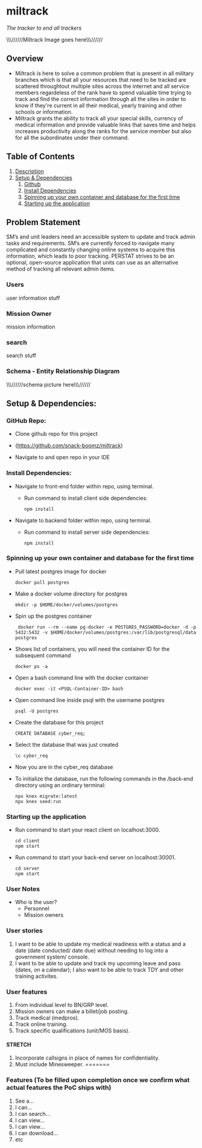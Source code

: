 # miltrack
*The tracker to end all trackers*


 \\\\\\//////Miltrack Image goes here\\\\\\//////

## Overview

- Miltrack is here to solve a common problem that is present in all military branches which is that all your resources that need to be tracked are scattered throughtout multiple sites across the internet and all service members regardeless of the rank have to spend valuable time trying to track and find the correct information through all the sites in order to know if they're current in all their medical, yearly training and other schools or information.
- Miltrack grants the ability to track all your special skills, currency of medical information and provide valuable links that saves time and helps increases productivity along the ranks for the service member but also for all the subordinates under their command.


## Table of Contents

1. [Description](#description)
2. [Setup & Dependencies](#setup)
   1. [Github](#github)
   2. [Install Dependencies](#dependencies)
   3. [Spinning up your own container and database for the first time](#database)
   4. [Starting up the application](#startup)

## Problem Statement


SM’s and unit leaders need an accessible system to update and track admin tasks and requirements. SM’s are currently forced to navigate many complicated and constantly changing online systems to acquire this information, which leads to poor tracking.  PERSTAT strives to be an optional, open-source application that units can use as an alternative method of tracking all relevant admin items.


### Users

user information stuff

### Mission Owner

mission information

### search

search stuff

### Schema - Entity Relationship Diagram

\\\\\\//////schema picture here\\\\\\//////

## Setup & Dependencies: <a name="setup"></a>

### GitHub Repo: <a name="github"></a>

- Clone github repo for this project

 - (https://github.com/snack-boomz/miltrack)

- Navigate to and open repo in your IDE

### Install Dependencies: <a name="dependencies"></a>

- Navigate to front-end folder within repo, using terminal.

  - Run command to install client side dependencies:

        npm install

- Navigate to backend folder within repo, using terminal.

  - Run command to install server side dependencies:

        npm install

### Spinning up your own container and database for the first time <a name="database"></a>

- Pull latest postgres image for docker

      docker pull postgres

- Make a docker volume directory for postgres

      mkdir -p $HOME/docker/volumes/postgres

- Spin up the postgres container

       docker run --rm --name pg-docker -e POSTGRES_PASSWORD=docker -d -p 5432:5432 -v $HOME/docker/volumes/postgres:/var/lib/postgresql/data postgres

- Shows list of containers, you will need the container ID for the subsequent command

      docker ps -a

- Open a bash command line with the docker container

      docker exec -it <PSQL-Container-ID> bash

- Open command line inside psql with the username postgres

      psql -U postgres

- Create the database for this project

      CREATE DATABASE cyber_req;

- Select the database that was just created

      \c cyber_req

- Now you are in the cyber_req database

- To initialize the database, run the following commands in the /back-end directory using an ordinary terminal:

      npx knex migrate:latest
      npx knex seed:run

### Starting up the application <a name="startup"></a>

- Run command to start your react client on localhost:3000.

      cd client
      npm start

- Run command to start your back-end server on localhost:30001.

      cd server
      npm start

### User Notes

- Who is the user?
  - Personnel
  - Mission owners

### User stories

1. I want to be able to update my medical readiness with a status and a date (date conducted/ date due) without needing to log into a government system/ console. 
2. I want to be able to update and track  my upcoming leave and pass (dates, on a calendar); I also want to be able to track TDY and other training activites.

### User features

1. From individual level to BN/GRP level.
2. Mission owners can make a billet/job posting.
3. Track medical (medpros).
4. Track online training.
5. Track specific qualifications (unit/MOS basis).
 

#### STRETCH
1. Incorporate callsigns in place of names for confidentiality. 
2. Must include Minesweeper.
=======

### Features (To be filled upon completion once we confirm what actual features the PoC ships with)

1. See a...
2. I can...
3. I can search...
4. I can view...
5. I can view...
6. I can download...
7. etc
